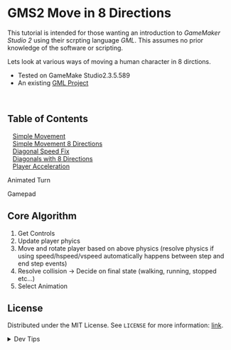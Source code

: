 # GMS2 Move in 8 Directions


<!-- OVERVIEW -->
This tutorial is intended for those wanting an introduction to <i>GameMaker Studio 2</i> using their scrpting language <i>GML</i>. This assumes no prior knowledge of the software or scripting. 

Lets look at various ways of moving a human character in 8 dirctions.

* Tested on GameMake Studio2.3.5.589
* An existing [GML Project](https://github.com/maubanel/GMS2-Snippets/blob/main/rename-project/README.md#user-content-rename-gms2-project)


<br>


<!-- TOC -->
## Table of Contents
<kbd></kbd> &nbsp;&nbsp; [Simple Movement](simple-movement/README.md#user-content-simple-movement) <br>
<kbd></kbd> &nbsp;&nbsp; [Simple Movement 8 Directions](simple-8dir/README.md#user-content-simple-movement-8-directions) <br>
<kbd></kbd> &nbsp;&nbsp; [Diagonal Speed Fix](diagonal-speed/README.md#user-content-diagonal-speed-fix) <br>
<kbd></kbd> &nbsp;&nbsp; [Diagonals with 8 Directions](diagonal-8dir/README.md#user-content-diagonals-with-8-directions) <br>
<kbd></kbd> &nbsp;&nbsp; [Player Acceleration](acceleration/README.md#user-content-player-acceleration) <br>

Animated Turn

Gamepad

## Core Algorithm
1. Get Controls
2. Update player phyics 
3. Move and rotate player based on above physics (resolve physics if using speed/hspeed/vspeed automatically happens between step and end step events)
4. Resolve collision -> Decide on final state (walking, running, stopped etc...)
5. Select Animation


<!-- LICENSE -->
## License
Distributed under the MIT License. See `LICENSE` for more information: [link](LICENSE).


</p>
</details>
<details><summary>Dev Tips</summary>
make git m="add commit message"
</details>

